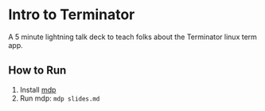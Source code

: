 # Intro to Terminator

A 5 minute lightning talk deck to teach folks about the Terminator linux term app.

## How to Run

1. Install [mdp](https://github.com/visit1985/mdp)
2. Run mdp: `mdp slides.md`

